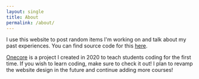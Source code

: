 ```yaml
---
layout: single
title: About
permalink: /about/
---
```


I use this website to post random items I'm working on and talk about my past experiences. You can find source code for this [here](https://github.com/Dhruv-A/my_website).

[Onecore](https://onecore.tech) is a project I created in 2020 to teach students coding for the first time. If you wish to learn coding, make sure to check it out! I plan to revamp the website design in the future and continue adding more courses!
